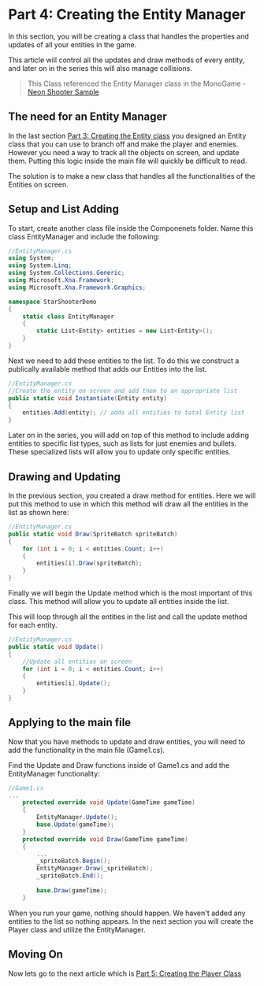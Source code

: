 # Part 4: Creating the Entity Manager
In this section, you will be creating a class that handles the properties and updates of all your entities in the game. 

This article will control all the updates and draw methods of every entity, and later on in the series this will also manage collisions.

> This Class referenced the Entity Manager class in the MonoGame - [Neon Shooter Sample](https://docs.monogame.net/articles/samples.html)

## The need for an Entity Manager
In the last section [Part 3: Creating the Entity class](https://github.com/AlexJeter17/MonoGameStarShooter/blob/main/Docs/Articles/3_Part%203%20Creating%20an%20Entity%20class.md) you designed an Entity class that you can use to branch off and make the player and enemies. However you need a way to track all the objects on screen, and update them. Putting this logic inside the main file will quickly be difficult to read.

The solution is to make a new class that handles all the functionalities of the Entities on screen. 

## Setup and List Adding
To start, create another class file inside the Componenets folder. Name this class EntityManager and include the following:

```csharp
//EntityManager.cs
using System;
using System.Linq;
using System.Collections.Generic;
using Microsoft.Xna.Framework;
using Microsoft.Xna.Framework.Graphics;

namespace StarShooterDemo
{
    static class EntityManager
    {
        static List<Entity> entities = new List<Entity>();
    }
}
```


Next we need to add these entities to the list. To do this we construct a publically available method that adds our Entities into the list.

```csharp
//EntityManager.cs
//Create the entity on screen and add them to an appropriate list
public static void Instantiate(Entity entity)
{
    entities.Add(entity); // adds all entities to total Entity list
}
```

Later on in the series, you will add on top of this method to include adding entities to specific list types, such as lists for just enemies and bullets. These specialized lists will allow you to update only specific entities.

## Drawing and Updating
In the previous section, you created a draw method for entities. Here we will put this method to use in which this method will draw all the entities in the list as shown here:

```csharp
//EntityManager.cs
public static void Draw(SpriteBatch spriteBatch)
{
    for (int i = 0; i < entities.Count; i++)
    {
        entities[i].Draw(spriteBatch);
    }
}
```

Finally we will begin the Update method which is the most important of this class. This method will allow you to update all entities inside the list. 

This will loop through all the entities in the list and call the update method for each entity.
```csharp
//EntityManager.cs
public static void Update()
{
    //Update all entities on screen
    for (int i = 0; i < entities.Count; i++)
    {
        entities[i].Update();
    }
}
```

## Applying to the main file
Now that you have methods to update and draw entities, you will need to add the functionality in the main file (Game1.cs).

Find the Update and Draw functions inside of Game1.cs and add the EntityManager functionality:

```csharp
//Game1.cs
...
    protected override void Update(GameTime gameTime)
    {
        EntityManager.Update();
        base.Update(gameTime);
    }
    protected override void Draw(GameTime gameTime) 
    {
        ...
        _spriteBatch.Begin();
        EntityManager.Draw(_spriteBatch);
        _spriteBatch.End();
        
        base.Draw(gameTime);
    }
```
When you run your game, nothing should happen. We haven't added any entities to the list so nothing appears. In the next section you will create the Player class and utilize the EntityManager.

## Moving On

Now lets go to the next article which is [Part 5: Creating the Player Class](https://github.com/AlexJeter17/MonoGameStarShooter/blob/main/Docs/Articles/5_Part%205%20Creating%20the%20Player.md)
